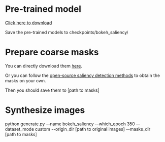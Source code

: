 Pre-trained model
======
[Click here to download](https://drive.google.com/file/d/1cMf8ThVeKT28cIUjexnyfxiI-pauOe0p/view?usp=sharing)

Save the pre-trained models to checkpoints/bokeh_saliency/

Prepare coarse masks
======
You can directly download them [here](https://drive.google.com/file/d/1Cz-ICK2caxhrrApcLHjY6EYleqR0C87v/view?usp=sharing).

Or you can follow the [open-source saliency detection methods](https://github.com/Joker316701882/Salient-Object-Detection) to obtain the masks on your own.

Then you should save them to [path to masks]

Synthesize images
======
python generate.py --name bokeh_saliency --which_epoch 350 --dataset_mode custom --origin_dir [path to original images] --masks_dir [path to masks]
